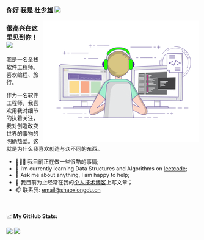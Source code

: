 ### 你好 我是 <a href="http://www.shaoxiongdu.cn" target="_blank">杜少雄</a> <img src="https://media.giphy.com/media/hvRJCLFzcasrR4ia7z/giphy.gif" width="25px">


<img align="right" alt="GIF" src="https://raw.githubusercontent.com/shaoxiongdu/ShaoxiongDu/main/coding.gif" width="408" height="318" />
  

### 很高兴在这里见到你！ &nbsp; ![](https://visitor-badge.glitch.me/badge?page_id=shaoxiongdu.shaoxiongdu)

我是一名全栈软件工程师。喜欢编程、旅行。

作为一名软件工程师，我喜欢用我对细节的执着关注，我对创造改变世界的事物的明确热爱。这就是为什么我喜欢创造与众不同的东西。


- 👨🏻‍💻  我目前正在做一些很酷的事情;
- 🚀 I’m currently learning Data Structures and Algorithms on [leetcode](https://leetcode.com/GKassym);
- 💬 Ask me about anything, I am happy to help;
- 📝 我目前为止经常在我的<a href="http://www.shaoxiongdu.cn" target="_blank">个人技术博客</a>上写文章；
- 📫 联系我:  <a target="_blank" title="给我发送邮件: email@shaoxiongdu.cn" href="mailto:email@shaoxiongdu.cn" >email@shaoxiongdu.cn</a>

</br>

📈 **My GitHub Stats:**

<a href="https://github-readme-stats.vercel.app/api?cache_seconds=1800&username=shaoxiongdu">
  <img align="center" src="https://github-readme-stats.vercel.app/api?hide_title=true&cache_seconds=1800&username=shaoxiongdu&hide_border=false&show_icons=true&include_all_commits=true&count_private=true&theme=buefy&locale=cn&line_height=20" />
</a>
<a href="https://github-readme-stats.vercel.app/api/top-langs/?layout=compact&username=shaoxiongdu">
  <img align="center" src="https://github-readme-stats.vercel.app/api/top-langs/?layout=compact&username=shaoxiongdu&hide_title=true&hide_border=false&line_height=20&theme=flag-india&locale=cn" />
</a>

